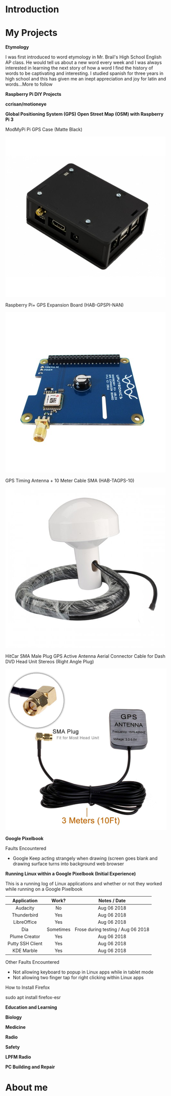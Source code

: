 # Introduction

# My Projects

<b> Etymology </b>

I was first introduced to word etymology in Mr. Brail's High School English AP class. He would tell us about a new word every week and I was always interested in learning the next story of how a word I find the history of words to be captivating and interesting. I studied spanish for three years in high school and this has given me an inept appreciation and joy for latin and words...More to follow

<b> Raspberry Pi DIY Projects </b>

<b> ccrisan/motioneye </b>

<b> Global Positioning System (GPS) Open Street Map (OSM) with Raspberry Pi 3</b>

ModMyPi Pi GPS Case (Matte Black)

<img src="https://github.com/shea08/shea08.github.io/blob/master/DSC_0501-536x408-500x500.jpg">

Raspberry Pi+ GPS Expansion Board (HAB-GPSPI-NAN)

<img src="https://github.com/shea08/shea08.github.io/blob/master/IMG_0235-500x500.JPG">

GPS Timing Antenna + 10 Meter Cable SMA (HAB-TAGPS-10)

<img src="https://github.com/shea08/shea08.github.io/blob/master/GA24-500-B01SP--500x500-500x500.jpg">

HitCar SMA Male Plug GPS Active Antenna Aerial Connector Cable for Dash DVD Head Unit Stereos (Right Angle Plug)

<img src="https://github.com/shea08/shea08.github.io/blob/master/61D-WtIWSRL._SL1000_.jpg">

<b> Google Pixelbook </b>

Faults Encountered

- Google Keep acting strangely when drawing (screen goes blank and drawing surface turns into background web browser

<b> Running Linux within a Google Pixelbook (Initial Experience) </b>

This is a running log of Linux applications and whether or not they worked while running on a Google Pixelbook

| Application      |     Work?      | Notes / Date                       |
|    :---:         |     :---:      |      :---:                         |
| Audacity         |  No            | Aug 06 2018                        |
| Thunderbird      |  Yes           | Aug 06 2018                        |
| LibreOffice      |  Yes           | Aug 06 2018                        |
| Dia              |  Sometimes     | Frose during testing / Aug 06 2018 |
| Plume Creator    |  Yes           | Aug 06 2018                        |
| Putty SSH Client |  Yes           | Aug 06 2018                        |
| KDE Marble       |  Yes           | Aug 06 2018                        |

Other Faults Encountered

- Not allowing keyboard to popup in Linux apps while in tablet mode
- Not allowing two finger tap for right clicking within Linux apps

How to Install Firefox

sudo apt install firefox-esr

<b> Education and Learning </b>

<b> Biology </b>

<b> Medicine </b>

<b> Radio </b>
 
<b> Safety </b>

<b> LPFM Radio </b>

<b> PC Building and Repair </b>

# About me
